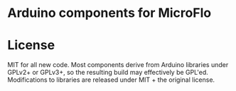 Arduino components for MicroFlo
=====================


# License
MIT for all new code.
Most components derive from Arduino libraries under GPLv2+ or GPLv3+,
so the resulting build may effectively be GPL'ed.
Modifications to libraries are released under MIT + the original license.

